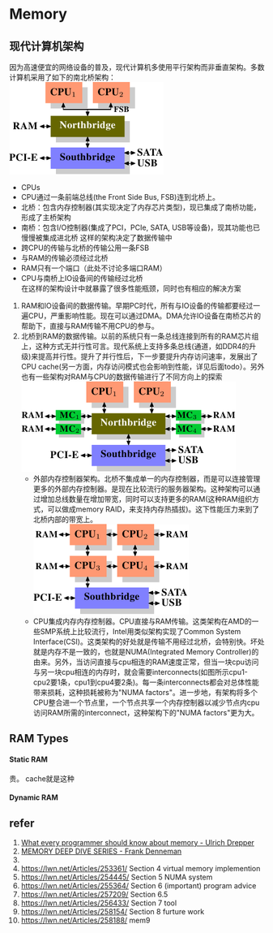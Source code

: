 # Memory
## 现代计算机架构
因为高速便宜的网络设备的普及，现代计算机多使用平行架构而非垂直架构。多数计算机采用了如下的南北桥架构：  
![Structure with Northbridge and Southbridge](pics/Structure_with_Northbridge_and_Southbridge.png)  
- CPUs
- CPU通过一条前端总线(the Front Side Bus, FSB)连到北桥上。
- 北桥：包含内存控制器(其实现决定了内存芯片类型)，现已集成了南桥功能，形成了主桥架构  
- 南桥：包含I/O控制器(集成了PCI，PCIe, SATA, USB等设备)，现其功能也已慢慢被集成进北桥
这样的架构决定了数据传输中
- 跨CPU的传输与北桥的传输公用一条FSB
- 与RAM的传输必须经过北桥
- RAM只有一个端口（此处不讨论多端口RAM）
- CPU与南桥上IO设备间的传输经过北桥  
在这样的架构设计中就暴露了很多性能瓶颈，同时也有相应的解决方案
1. RAM和IO设备间的数据传输。早期PC时代，所有与IO设备的传输都要经过一遍CPU，严重影响性能。现在可以通过DMA。DMA允许IO设备在南桥芯片的帮助下，直接与RAM传输不用CPU的参与。
2. 北桥到RAM的数据传输。以前的系统只有一条总线连接到所有的RAM芯片组上，这种方式无并行性可言。现代系统上支持多条总线(通道，如DDR4的升级)来提高并行性。提升了并行性后，下一步要提升内存访问速率，发展出了CPU cache(另一方面，内存访问模式也会影响到性能，详见后面todo）。另外也有一些架构对RAM与CPU的数据传输进行了不同方向上的探索  
![外部内存控制架构](pics/Northbridge_with_External_Controllers.png)
   - 外部内存控制器架构。北桥不集成单一的内存控制器，而是可以连接管理更多的外部内存控制器。是现在比较流行的服务器架构。这种架构可以通过增加总线数量在增加带宽，同时可以支持更多的RAM(这种RAM组织方式，可以做成memory RAID，来支持内存热插拔)。这下性能压力来到了北桥内部的带宽上。<br>
![CPU集成内存控制器](pics/Integrated_Memory_Controller.png)
   - CPU集成内存内存控制器。CPU直接与RAM传输。这类架构在AMD的一些SMP系统上比较流行，Intel用类似架构实现了Common System Interface(CSI)。这类架构的好处就是传输不用经过北桥，会特别快。坏处就是内存不是一致的，也就是NUMA(Integrated Memory Controller)的由来。另外，当访问直接与cpu相连的RAM速度正常，但当一块cpu访问与另一块cpu相连的内存时，就会需要interconnects(如图所示cpu1-cpu2要1条，cpu1到cpu4要2条)。每一条interconnects都会对总体性能带来损耗，这种损耗被称为"NUMA factors"。进一步地，有架构将多个CPU整合进一个节点里，一个节点共享一个内存控制器以减少节点内cpu访问RAM所需的interconnect，这种架构下的"NUMA factors"更为大。
## RAM Types
#### Static RAM
贵。
cache就是这种
#### Dynamic RAM
## refer
1. [What every programmer should know about memory - Ulrich Drepper](https://lwn.net/Articles/250967/)
2. [MEMORY DEEP DIVE SERIES - Frank Denneman](https://frankdenneman.nl/2015/02/18/memory-configuration-scalability-blog-series/)
3. 
4. https://lwn.net/Articles/253361/ Section 4 virtual memory implemention
5. https://lwn.net/Articles/254445/ Section 5 NUMA system
6. https://lwn.net/Articles/255364/ Section 6 (important) program advice
7. https://lwn.net/Articles/257209/ Section 6.5 
8. https://lwn.net/Articles/256433/ Section 7 tool
9.  https://lwn.net/Articles/258154/ Section 8 furture work
10. https://lwn.net/Articles/258188/ mem9